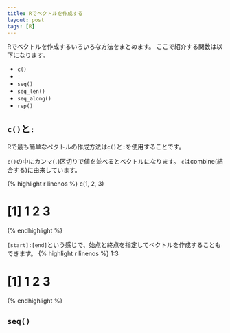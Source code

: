 ```yaml
---
title: Rでベクトルを作成する
layout: post
tags: [R]
---
```


Rでベクトルを作成するいろいろな方法をまとめます。
ここで紹介する関数は以下になります。

- `c()`
- `:`
- `seq()`
- `seq_len()`
- `seq_along()`
- `rep()`

## `c()`と`:`

Rで最も簡単なベクトルの作成方法は`c()`と`:`を使用することです。

`c()`の中にカンマ(`,`)区切りで値を並べるとベクトルになります。
`c`はcombine(結合する)に由来しています。

{% highlight r linenos %}
c(1, 2, 3)
# [1] 1 2 3
{% endhighlight %}

`[start]:[end]`という感じで、始点と終点を指定してベクトルを作成することもできます。
{% highlight r linenos %}
1:3
# [1] 1 2 3
{% endhighlight %}

## `seq()`

